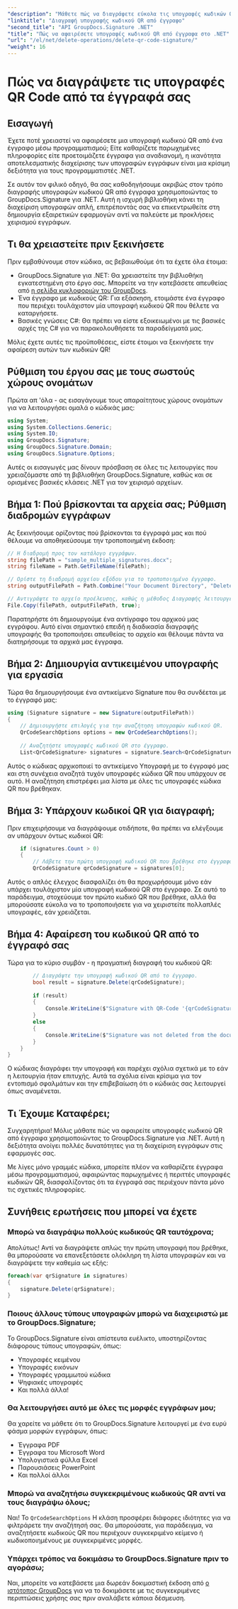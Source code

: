 ```yaml
---
"description": "Μάθετε πώς να διαγράφετε εύκολα τις υπογραφές κωδικών QR από τα έγγραφά σας χρησιμοποιώντας το GroupDocs.Signature για .NET με τον αναλυτικό οδηγό προγραμματιστών μας."
"linktitle": "Διαγραφή υπογραφής κωδικού QR από έγγραφο"
"second_title": "API GroupDocs.Signature .NET"
"title": "Πώς να αφαιρέσετε υπογραφές κωδικού QR από έγγραφα στο .NET"
"url": "/el/net/delete-operations/delete-qr-code-signature/"
"weight": 16
---
```


# Πώς να διαγράψετε τις υπογραφές QR Code από τα έγγραφά σας

## Εισαγωγή

Έχετε ποτέ χρειαστεί να αφαιρέσετε μια υπογραφή κωδικού QR από ένα έγγραφο μέσω προγραμματισμού; Είτε καθαρίζετε παρωχημένες πληροφορίες είτε προετοιμάζετε έγγραφα για αναδιανομή, η ικανότητα αποτελεσματικής διαχείρισης των υπογραφών εγγράφων είναι μια κρίσιμη δεξιότητα για τους προγραμματιστές .NET.

Σε αυτόν τον φιλικό οδηγό, θα σας καθοδηγήσουμε ακριβώς στον τρόπο διαγραφής υπογραφών κωδικού QR από έγγραφα χρησιμοποιώντας το GroupDocs.Signature για .NET. Αυτή η ισχυρή βιβλιοθήκη κάνει τη διαχείριση υπογραφών απλή, επιτρέποντάς σας να επικεντρωθείτε στη δημιουργία εξαιρετικών εφαρμογών αντί να παλεύετε με προκλήσεις χειρισμού εγγράφων.

## Τι θα χρειαστείτε πριν ξεκινήσετε

Πριν εμβαθύνουμε στον κώδικα, ας βεβαιωθούμε ότι τα έχετε όλα έτοιμα:

- GroupDocs.Signature για .NET: Θα χρειαστείτε την βιβλιοθήκη εγκατεστημένη στο έργο σας. Μπορείτε να την κατεβάσετε απευθείας από [η σελίδα κυκλοφοριών του GroupDocs](https://releases.groupdocs.com/signature/net/).
- Ένα έγγραφο με κωδικούς QR: Για εξάσκηση, ετοιμάστε ένα έγγραφο που περιέχει τουλάχιστον μία υπογραφή κωδικού QR που θέλετε να καταργήσετε.
- Βασικές γνώσεις C#: Θα πρέπει να είστε εξοικειωμένοι με τις βασικές αρχές της C# για να παρακολουθήσετε τα παραδείγματά μας.

Μόλις έχετε αυτές τις προϋποθέσεις, είστε έτοιμοι να ξεκινήσετε την αφαίρεση αυτών των κωδικών QR!

## Ρύθμιση του έργου σας με τους σωστούς χώρους ονομάτων

Πρώτα απ 'όλα - ας εισαγάγουμε τους απαραίτητους χώρους ονομάτων για να λειτουργήσει ομαλά ο κώδικάς μας:

```csharp
using System;
using System.Collections.Generic;
using System.IO;
using GroupDocs.Signature;
using GroupDocs.Signature.Domain;
using GroupDocs.Signature.Options;
```

Αυτές οι εισαγωγές μας δίνουν πρόσβαση σε όλες τις λειτουργίες που χρειαζόμαστε από τη βιβλιοθήκη GroupDocs.Signature, καθώς και σε ορισμένες βασικές κλάσεις .NET για τον χειρισμό αρχείων.

## Βήμα 1: Πού βρίσκονται τα αρχεία σας; Ρύθμιση διαδρομών εγγράφων

Ας ξεκινήσουμε ορίζοντας πού βρίσκονται τα έγγραφά μας και πού θέλουμε να αποθηκεύσουμε την τροποποιημένη έκδοση:

```csharp
// Η διαδρομή προς τον κατάλογο εγγράφων.
string filePath = "sample_multiple_signatures.docx";
string fileName = Path.GetFileName(filePath);

// Ορίστε τη διαδρομή αρχείου εξόδου για το τροποποιημένο έγγραφο.
string outputFilePath = Path.Combine("Your Document Directory", "DeleteQRCode", fileName);

// Αντιγράψτε το αρχείο προέλευσης, καθώς η μέθοδος Διαγραφής λειτουργεί με το ίδιο Έγγραφο.
File.Copy(filePath, outputFilePath, true);
```

Παρατηρήστε ότι δημιουργούμε ένα αντίγραφο του αρχικού μας εγγράφου. Αυτό είναι σημαντικό επειδή η διαδικασία διαγραφής υπογραφής θα τροποποιήσει απευθείας το αρχείο και θέλουμε πάντα να διατηρήσουμε τα αρχικά μας έγγραφα.

## Βήμα 2: Δημιουργία αντικειμένου υπογραφής για εργασία

Τώρα θα δημιουργήσουμε ένα αντικείμενο Signature που θα συνδέεται με το έγγραφό μας:

```csharp
using (Signature signature = new Signature(outputFilePath))
{
    // Δημιουργήστε επιλογές για την αναζήτηση υπογραφών κωδικού QR.
    QrCodeSearchOptions options = new QrCodeSearchOptions();
    
    // Αναζητήστε υπογραφές κωδικού QR στο έγγραφο.
    List<QrCodeSignature> signatures = signature.Search<QrCodeSignature>(options);
```

Αυτός ο κώδικας αρχικοποιεί το αντικείμενο Υπογραφή με το έγγραφό μας και στη συνέχεια αναζητά τυχόν υπογραφές κώδικα QR που υπάρχουν σε αυτό. Η αναζήτηση επιστρέφει μια λίστα με όλες τις υπογραφές κώδικα QR που βρέθηκαν.

## Βήμα 3: Υπάρχουν κωδικοί QR για διαγραφή;

Πριν επιχειρήσουμε να διαγράψουμε οτιδήποτε, θα πρέπει να ελέγξουμε αν υπάρχουν όντως κωδικοί QR:

```csharp
    if (signatures.Count > 0)
    {
        // Λάβετε την πρώτη υπογραφή κωδικού QR που βρέθηκε στο έγγραφο.
        QrCodeSignature qrCodeSignature = signatures[0];
```

Αυτός ο απλός έλεγχος διασφαλίζει ότι θα προχωρήσουμε μόνο εάν υπάρχει τουλάχιστον μία υπογραφή κωδικού QR στο έγγραφο. Σε αυτό το παράδειγμα, στοχεύουμε τον πρώτο κωδικό QR που βρέθηκε, αλλά θα μπορούσατε εύκολα να το τροποποιήσετε για να χειριστείτε πολλαπλές υπογραφές, εάν χρειάζεται.

## Βήμα 4: Αφαίρεση του κωδικού QR από το έγγραφό σας

Τώρα για το κύριο συμβάν - η πραγματική διαγραφή του κωδικού QR:

```csharp
        // Διαγράψτε την υπογραφή κωδικού QR από το έγγραφο.
        bool result = signature.Delete(qrCodeSignature);
        
        if (result)
        {
            Console.WriteLine($"Signature with QR-Code '{qrCodeSignature.Text}' and encode type '{qrCodeSignature.EncodeType.TypeName}' was deleted from document ['{fileName}'].");
        }
        else
        {
            Console.WriteLine($"Signature was not deleted from the document! Signature with QR-Code '{qrCodeSignature.Text}' and encode type '{qrCodeSignature.EncodeType.TypeName}' was not found!");
        }
    }
}
```

Ο κώδικας διαγράφει την υπογραφή και παρέχει σχόλια σχετικά με το εάν η λειτουργία ήταν επιτυχής. Αυτά τα σχόλια είναι κρίσιμα για τον εντοπισμό σφαλμάτων και την επιβεβαίωση ότι ο κώδικάς σας λειτουργεί όπως αναμένεται.

## Τι Έχουμε Καταφέρει;

Συγχαρητήρια! Μόλις μάθατε πώς να αφαιρείτε υπογραφές κωδικού QR από έγγραφα χρησιμοποιώντας το GroupDocs.Signature για .NET. Αυτή η δεξιότητα ανοίγει πολλές δυνατότητες για τη διαχείριση εγγράφων στις εφαρμογές σας.

Με λίγες μόνο γραμμές κώδικα, μπορείτε πλέον να καθαρίζετε έγγραφα μέσω προγραμματισμού, αφαιρώντας παρωχημένες ή περιττές υπογραφές κωδικών QR, διασφαλίζοντας ότι τα έγγραφά σας περιέχουν πάντα μόνο τις σχετικές πληροφορίες.

## Συνήθεις ερωτήσεις που μπορεί να έχετε

### Μπορώ να διαγράψω πολλούς κωδικούς QR ταυτόχρονα;

Απολύτως! Αντί να διαγράψετε απλώς την πρώτη υπογραφή που βρέθηκε, θα μπορούσατε να επανεξετάσετε ολόκληρη τη λίστα υπογραφών και να διαγράψετε την καθεμία ως εξής:

```csharp
foreach(var qrSignature in signatures)
{
    signature.Delete(qrSignature);
}
```

### Ποιους άλλους τύπους υπογραφών μπορώ να διαχειριστώ με το GroupDocs.Signature;

Το GroupDocs.Signature είναι απίστευτα ευέλικτο, υποστηρίζοντας διάφορους τύπους υπογραφών, όπως:
- Υπογραφές κειμένου
- Υπογραφές εικόνων
- Υπογραφές γραμμωτού κώδικα
- Ψηφιακές υπογραφές
- Και πολλά άλλα!

### Θα λειτουργήσει αυτό με όλες τις μορφές εγγράφων μου;

Θα χαρείτε να μάθετε ότι το GroupDocs.Signature λειτουργεί με ένα ευρύ φάσμα μορφών εγγράφων, όπως:
- Έγγραφα PDF
- Έγγραφα του Microsoft Word
- Υπολογιστικά φύλλα Excel
- Παρουσιάσεις PowerPoint
- Και πολλοί άλλοι

### Μπορώ να αναζητήσω συγκεκριμένους κωδικούς QR αντί να τους διαγράψω όλους;

Ναι! Το `QrCodeSearchOptions` Η κλάση προσφέρει διάφορες ιδιότητες για να φιλτράρετε την αναζήτησή σας. Θα μπορούσατε, για παράδειγμα, να αναζητήσετε κωδικούς QR που περιέχουν συγκεκριμένο κείμενο ή κωδικοποιημένους με συγκεκριμένες μορφές.

### Υπάρχει τρόπος να δοκιμάσω το GroupDocs.Signature πριν το αγοράσω;

Ναι, μπορείτε να κατεβάσετε μια δωρεάν δοκιμαστική έκδοση από [ο ιστότοπος GroupDocs](https://releases.groupdocs.com/) για να το δοκιμάσετε με τις συγκεκριμένες περιπτώσεις χρήσης σας πριν αναλάβετε κάποια δέσμευση.